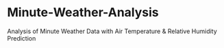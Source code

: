 # Minute-Weather-Analysis
Analysis of Minute Weather Data with Air Temperature &amp; Relative Humidity Prediction
